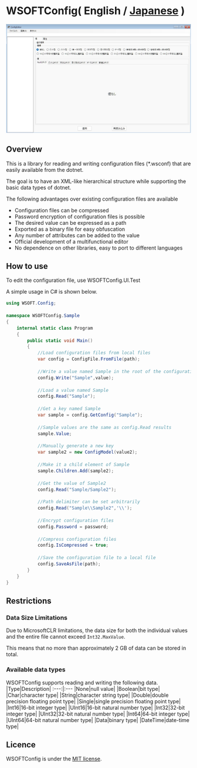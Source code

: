 # WSOFTConfig( English / [Japanese](README-ja.md) )
![Screenshot](Screenshot.jpg)
## Overview
This is a library for reading and writing configuration files (*.wsconf) that are easily available from the dotnet.

The goal is to have an XML-like hierarchical structure while supporting the basic data types of dotnet.

The following advantages over existing configuration files are available
* Configuration files can be compressed
* Password encryption of configuration files is possible
* The desired value can be expressed as a path
* Exported as a binary file for easy obfuscation
* Any number of attributes can be added to the value
* Official development of a multifunctional editor
* No dependence on other libraries, easy to port to different languages

## How to use
To edit the configuration file, use WSOFTConfig.UI.Test

A simple usage in C# is shown below.
```csharp
using WSOFT.Config;

namespace WSOFTConfig.Sample
{
    internal static class Program
    {
        public static void Main()
        {
            //Load configuration files from local files
            var config = ConfigFile.FromFile(path);

            //Write a value named Sample in the root of the configuration file
            config.Write("Sample",value);

            //Load a value named Sample
            config.Read("Sample");

            //Get a key named Sample
            var sample = config.GetConfig("Sample");

            //Sample values are the same as config.Read results
            sample.Value;

            //Manually generate a new key
            var sample2 = new ConfigModel(value2);

            //Make it a child element of Sample
            sample.Children.Add(sample2);

            //Get the value of Sample2
            config.Read("Sample/Sample2");

            //Path delimiter can be set arbitrarily
            config.Read("Sample\\Sample2",'\\');

            //Encrypt configuration files
            config.Password = password;

            //Compress configuration files
            config.IsCompressed = true;

            //Save the configuration file to a local file
            config.SaveAsFile(path);
        }
    }
}

```

## Restrictions
### Data Size Limitations
Due to MicrosoftCLR limitations, the data size for both the individual values and the entire file cannot exceed ```Int32.MaxValue```.

This means that no more than approximately 2 GB of data can be stored in total.

### Available data types
WSOFTConfig supports reading and writing the following data.
|Type|Description|
:---:|:---
|None|null value|
|Boolean|bit type|
|Char|character type|
|String|character string type|
|Double|double precision floating point type|
|Single|single precision floating point type|
|Int16|16-bit integer type|
|UInt16|16-bit natural number type|
|Int32|32-bit integer type|
|UInt32|32-bit natural number type|
|Int64|64-bit integer type|
|UInt64|64-bit natural number type|
|Data|binary type|
|DateTime|date-time type|

## Licence
WSOFTConfig is under the [MIT license](LICENCE.md).